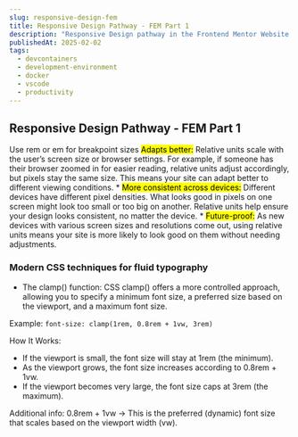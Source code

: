 ```yaml
---
slug: responsive-design-fem
title: Responsive Design Pathway - FEM Part 1
description: "Responsive Design pathway in the Frontend Mentor Website "
publishedAt: 2025-02-02
tags:
  - devcontainers
  - development-environment
  - docker
  - vscode
  - productivity
---
```


## Responsive Design Pathway - FEM Part 1

Use rem or em for breakpoint sizes 
<mark>Adapts better:</mark> Relative units scale with the user’s screen size or browser settings. For example, if someone has their browser zoomed in for easier reading, relative units adjust accordingly, but pixels stay the same size. This means your site can adapt better to different viewing conditions.
    * <mark>More consistent across devices:</mark> Different devices have different pixel densities. What looks good in pixels on one screen might look too small or too big on another. Relative units help ensure your design looks consistent, no matter the device.
    * <mark>Future-proof:</mark> As new devices with various screen sizes and resolutions come out, using relative units means your site is more likely to look good on them without needing adjustments.

### Modern CSS techniques for fluid typography
- The clamp() function: CSS clamp() offers a more controlled approach, allowing you to specify a minimum font size, a preferred size based on the viewport, and a maximum font size.

Example: ```font-size: clamp(1rem, 0.8rem + 1vw, 3rem)```

How It Works:
* If the viewport is small, the font size will stay at 1rem (the minimum).
* As the viewport grows, the font size increases according to 0.8rem + 1vw.
* If the viewport becomes very large, the font size caps at 3rem (the maximum).

Additional info: 
0.8rem + 1vw → This is the preferred (dynamic) font size that scales based on the viewport width (vw).
